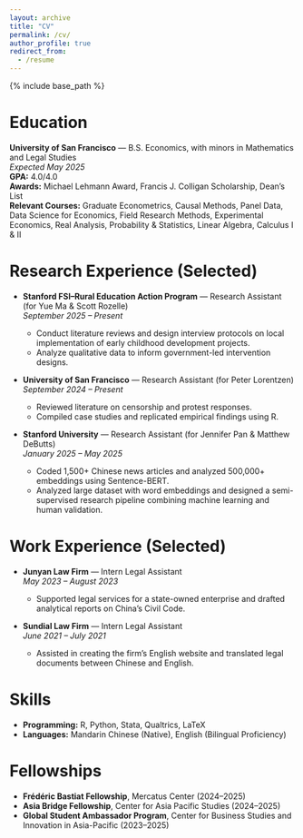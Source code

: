 ```yaml
---
layout: archive
title: "CV"
permalink: /cv/
author_profile: true
redirect_from:
  - /resume
---
```


{% include base_path %}


Education
======
**University of San Francisco** — B.S. Economics, with minors in Mathematics and Legal Studies  
  *Expected May 2025*  
  **GPA:** 4.0/4.0  
  **Awards:** Michael Lehmann Award, Francis J. Colligan Scholarship, Dean’s List  
  **Relevant Courses:** Graduate Econometrics, Causal Methods, Panel Data, Data Science for Economics, Field Research Methods, Experimental Economics, Real Analysis, Probability & Statistics, Linear Algebra, Calculus I & II

Research Experience (Selected)
======
* **Stanford FSI–Rural Education Action Program** — Research Assistant (for Yue Ma & Scott Rozelle)  
  *September 2025 – Present*  
  - Conduct literature reviews and design interview protocols on local implementation of early childhood development projects. 
  - Analyze qualitative data to inform government-led intervention designs.

* **University of San Francisco** — Research Assistant (for Peter Lorentzen)  
  *September 2024 – Present*  
  - Reviewed literature on censorship and protest responses.  
  - Compiled case studies and replicated empirical findings using R.

* **Stanford University** — Research Assistant (for Jennifer Pan & Matthew DeButts)  
  *January 2025 – May 2025*  
  - Coded 1,500+ Chinese news articles and analyzed 500,000+ embeddings using Sentence-BERT.  
  - Analyzed large dataset with word embeddings and designed a semi-supervised research pipeline combining machine learning and human validation.

Work Experience (Selected)
======
* **Junyan Law Firm** — Intern Legal Assistant  
  *May 2023 – August 2023*  
  - Supported legal services for a state-owned enterprise and drafted analytical reports on China’s Civil Code.

* **Sundial Law Firm** — Intern Legal Assistant  
  *June 2021 – July 2021*  
  - Assisted in creating the firm’s English website and translated legal documents between Chinese and English.

Skills
======
* **Programming:** R, Python, Stata, Qualtrics, LaTeX  
* **Languages:** Mandarin Chinese (Native), English (Bilingual Proficiency)

Fellowships
======
* **Frédéric Bastiat Fellowship**, Mercatus Center (2024–2025)  
* **Asia Bridge Fellowship**, Center for Asia Pacific Studies (2024–2025)  
* **Global Student Ambassador Program**, Center for Business Studies and Innovation in Asia-Pacific (2023–2025)

